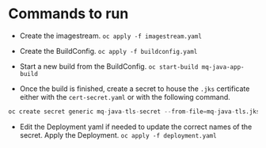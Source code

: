 # Commands to run


- Create the imagestream.
`oc apply -f imagestream.yaml`

- Create the BuildConfig.
`oc apply -f buildconfig.yaml`

- Start a new build from the BuildConfig.
`oc start-build mq-java-app-build`

- Once the build is finished, create a secret to house the  `.jks` certificate either with the `cert-secret.yaml` or with the following command.
```s
oc create secret generic mq-java-tls-secret --from-file=mq-java-tls.jks=/path/to/mq-java-tls.jks
```  

- Edit the Deployment yaml if needed to update the correct names of the secret. Apply the Deployment.
`oc apply -f deployment.yaml`